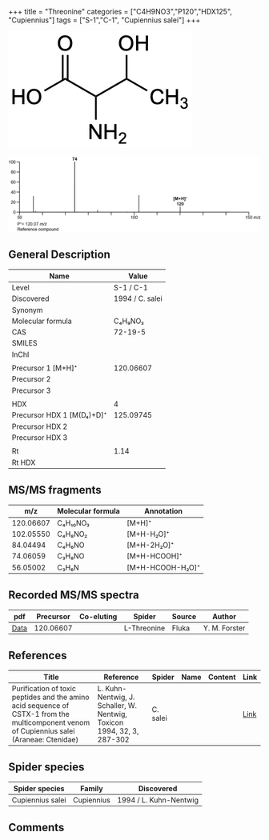 +++
title = "Threonine"
categories = ["C4H9NO3","P120","HDX125",
"Cupiennius"]
tags = ["S-1","C-1",
"Cupiennius salei"]
+++

![](/img/Threonine.png)

![](/img_MSMS/120_Threonine.png)

## General Description

| Name                      | Value           |
|---------------------------|-----------------|
| Level                     | S-1 / C-1       |
| Discovered                | 1994 / C. salei |
| Synonym                   |                 |
| Molecular formula         | C₄H₉NO₃         |
| CAS                       | 72-19-5         |
| SMILES |   |
| InChI  |   |
|                           |                 |
| Precursor 1 [M+H]⁺        | 120.06607       |
| Precursor 2               |                 |
| Precursor 3               |                 |
|                           |                 |
| HDX                       | 4               |
| Precursor HDX 1 [M(D₄)+D]⁺ | 125.09745       |
| Precursor HDX 2           |                 |
| Precursor HDX 3           |                 |
|                           |                 |
| Rt                        | 1.14            |
| Rt HDX                    |                 |

## MS/MS fragments

| m/z       | Molecular formula | Annotation       |
|-----------|-------------------|------------------|
| 120.06607 | C₄H₁₀NO₃          | [M+H]⁺           |
| 102.05550 | C₄H₈NO₂           | [M+H-H₂O]⁺       |
| 84.04494  | C₄H₆NO            | [M+H-2H₂O]⁺      |
| 74.06059  | C₃H₈NO            | [M+H-HCOOH]⁺     |
| 56.05002  | C₃H₆N             | [M+H-HCOOH-H₂O]⁺ |

## Recorded MS/MS spectra

| pdf                                 | Precursor | Co-eluting | Spider      | Source | Author        |
|-------------------------------------|-----------|------------|-------------|--------|---------------|
| [Data](/pdf/120_Threonine_1-14.pdf) | 120.06607 |            | L-Threonine | Fluka  | Y. M. Forster |

## References

| Title                                                                                                                                      | Reference                                                              | Spider   | Name | Content | Link                                         |
|--------------------------------------------------------------------------------------------------------------------------------------------|------------------------------------------------------------------------|----------|------|---------|----------------------------------------------|
| Purification of toxic peptides and the amino acid sequence of CSTX-1 from the multicomponent venom of Cupiennius salei (Araneae: Ctenidae) | L. Kuhn-Nentwig, J. Schaller, W. Nentwig, Toxicon 1994, 32, 3, 287-302 | C. salei |      |         | [Link](https://doi.org/10.1016/0041-0101(94)90082-5) |

## Spider species

| Spider species   | Family     | Discovered             |
|------------------|------------|------------------------|
| Cupiennius salei | Cupiennius | 1994 / L. Kuhn-Nentwig |

## Comments